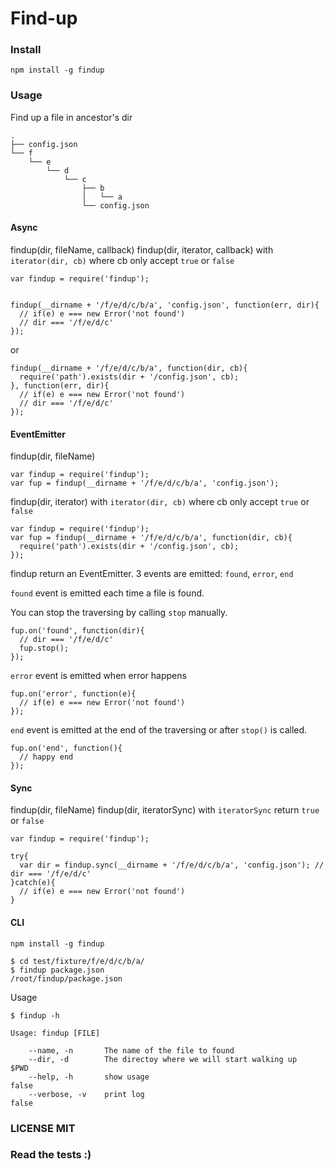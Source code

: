 Find-up
=======

### Install

    npm install -g findup

### Usage

Find up a file in ancestor's dir


    .
    ├── config.json
    └── f
        └── e
            └── d
                └── c
                    ├── b
                    │   └── a
                    └── config.json

#### Async

findup(dir, fileName, callback)
findup(dir, iterator, callback) with `iterator(dir, cb)` where cb only accept `true` or `false`

    var findup = require('findup');


    findup(__dirname + '/f/e/d/c/b/a', 'config.json', function(err, dir){
      // if(e) e === new Error('not found')
      // dir === '/f/e/d/c'
    });

or

    findup(__dirname + '/f/e/d/c/b/a', function(dir, cb){
      require('path').exists(dir + '/config.json', cb);
    }, function(err, dir){
      // if(e) e === new Error('not found')
      // dir === '/f/e/d/c'
    });


#### EventEmitter

findup(dir, fileName)

    var findup = require('findup');
    var fup = findup(__dirname + '/f/e/d/c/b/a', 'config.json');

findup(dir, iterator) with `iterator(dir, cb)` where cb only accept `true` or `false`

    var findup = require('findup');
    var fup = findup(__dirname + '/f/e/d/c/b/a', function(dir, cb){
      require('path').exists(dir + '/config.json', cb);
    });

findup return an EventEmitter. 3 events are emitted: `found`, `error`, `end`

`found` event is emitted each time a file is found.

You can stop the traversing by calling `stop` manually.

    fup.on('found', function(dir){
      // dir === '/f/e/d/c'
      fup.stop();
    });

`error` event is emitted when error happens

    fup.on('error', function(e){
      // if(e) e === new Error('not found')
    });

`end` event is emitted at the end of the traversing or after `stop()` is
called.

    fup.on('end', function(){
      // happy end
    });

#### Sync

findup(dir, fileName)
findup(dir, iteratorSync) with `iteratorSync` return `true` or `false`

    var findup = require('findup');

    try{
      var dir = findup.sync(__dirname + '/f/e/d/c/b/a', 'config.json'); // dir === '/f/e/d/c'
    }catch(e){
      // if(e) e === new Error('not found')
    }

#### CLI

    npm install -g findup

    $ cd test/fixture/f/e/d/c/b/a/
    $ findup package.json
    /root/findup/package.json

Usage

    $ findup -h

    Usage: findup [FILE]

        --name, -n       The name of the file to found
        --dir, -d        The directoy where we will start walking up    $PWD
        --help, -h       show usage                                     false
        --verbose, -v    print log                                      false

### LICENSE MIT

### Read the tests :)
